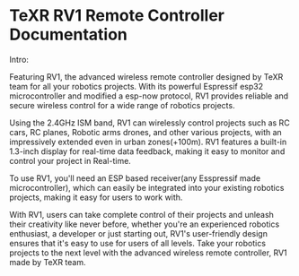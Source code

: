 # TeXR RV1 Remote Controller Documentation

Intro:

Featuring RV1, the advanced wireless remote controller designed by TeXR team for all your robotics projects.
With its powerful Espressif esp32 microcontroller and modified a esp-now protocol, RV1 provides reliable and secure wireless control for a wide range of robotics    projects.

Using the 2.4GHz ISM band, RV1 can wirelessly control projects such as RC cars, RC planes, Robotic arms drones, and other various projects, with an impressively extended even in urban zones(+100m). RV1 features a built-in 1.3-inch display for real-time data feedback, making it easy to monitor and control your project in Real-time.

To use RV1, you'll need an ESP based receiver(any Esspressif made microcontroller), which can easily be integrated into your existing robotics projects, making it easy for users to work with.

With RV1, users can take complete control of their projects and unleash their creativity like never before, whether you're an experienced robotics enthusiast, a developer or just starting out, RV1's user-friendly design ensures that it's easy to use for users of all levels. Take your robotics projects to the next level with the advanced wireless remote controller, RV1 made by TeXR team.
